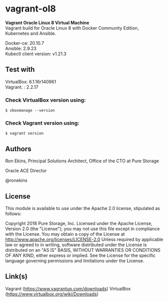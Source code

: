 # vagrant-ol8
**Vagrant Oracle Linux 8 Virtual Machine** <br />
Vagrant build for Oracle Linux 8 with Docker Community Edition, Kubernetes and Ansible. 

Docker-ce: 20.10.7 <br />
Ansible: 2.9.23 <br />
Kubectl client version: v1.21.3 <br /> 

## Test with
VirtualBox: 6.1.16r140961 <br />
Vagrant.  : 2.2.17 <br />

### Check VirtualBox version using:
`
$ vboxmanage --version
`

### Check Vagrant version using:
`
$ vagrant version
`

## Authors

Ron Ekins, Principal Solutions Architect, Office of the CTO at Pure Storage

Oracle ACE Director

@ronekins

## License

This module is available to use under the Apache 2.0 license, stipulated as follows:

Copyright 2018 Pure Storage, Inc.
Licensed under the Apache License, Version 2.0 (the "License"); you may not use this file except in compliance with the License. You may obtain a copy of the License at http://www.apache.org/licenses/LICENSE-2.0 Unless required by applicable law or agreed to in writing, software distributed under the License is distributed on  an "AS IS" BASIS, WITHOUT WARRANTIES OR CONDITIONS OF ANY KIND, either express or implied. See the License for the specific language governing permissions and limitations under the License.

## Link(s)

Vagrant (https://www.vagrantup.com/downloads)
VirtualBox (https://www.virtualbox.org/wiki/Downloads)
